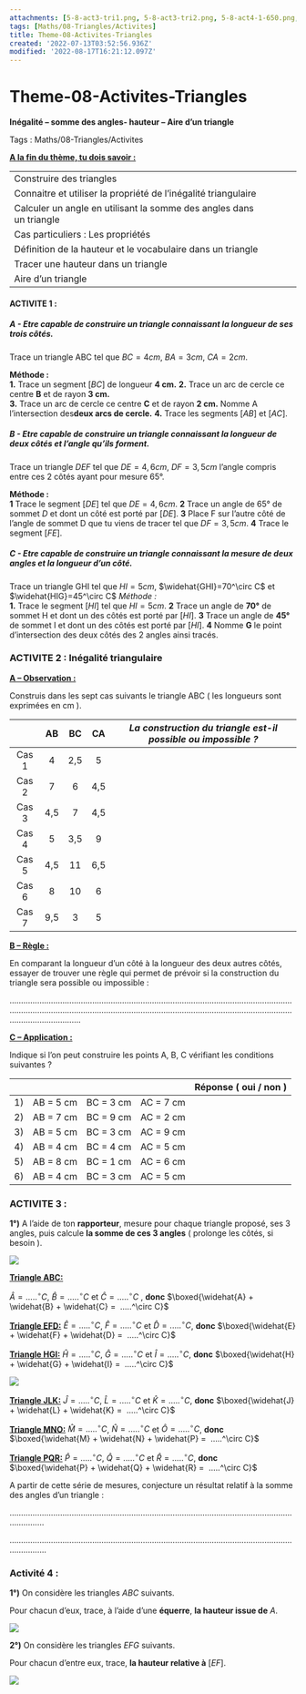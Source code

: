 ```yaml
---
attachments: [5-8-act3-tri1.png, 5-8-act3-tri2.png, 5-8-act4-1-650.png, 5-8-act4-2-650.png]
tags: [Maths/08-Triangles/Activites]
title: Theme-08-Activites-Triangles
created: '2022-07-13T03:52:56.936Z'
modified: '2022-08-17T16:21:12.097Z'
---
```


# Theme-08-Activites-Triangles

**Inégalité – somme des angles- hauteur – Aire d’un triangle**

Tags : Maths/08-Triangles/Activites   

<u>**A la fin du thème, tu dois savoir :**</u>

|            |            |            |            |
|---------|---------|---------|---------|
| Construire des triangles|            |            |            |
| Connaitre et utiliser la propriété de l’inégalité triangulaire|            |            |            |
| Calculer un angle en utilisant la somme des angles dans un triangle|            |            |            |
| Cas particuliers : Les propriétés|            |            |            |
|Définition de la hauteur et le vocabulaire dans un triangle|            |            |            |
| Tracer une hauteur dans un triangle|            |            |            |
|  Aire d’un triangle|            |            |            |




#### ACTIVITE 1 :

##### **A -**    Etre capable de construire un triangle connaissant la longueur de ses trois côtés.

Trace un triangle ABC tel que  $BC = 4 cm$, $BA = 3 cm$,  $CA = 2 cm$.



**Méthode :**  
**1.**  Trace un segment $[BC]$ de longueur **4 cm.** 
**2.**  Trace un arc de cercle ce centre **B** et de rayon **3 cm.**   
**3.**  Trace un arc de cercle ce centre **C** et de rayon **2 cm.**  Nomme A l’intersection des**deux arcs de cercle.** 
**4.** Trace les segments $[AB]$  et  $[AC]$.



##### **B -**   Etre capable de construire un triangle connaissant la longueur de deux  côtés et l’angle qu’ils forment.

Trace un triangle $DEF$ tel que  $DE = 4,6 cm$, $DF = 3,5 cm$ l’angle compris entre ces 2 côtés ayant pour mesure $65°$.



**Méthode :**  
**1** Trace le segment $[DE]$ tel que  $DE = 4,6 cm$.
**2** Trace un angle de $65°$ de sommet $D$ et dont un côté est porté par $[DE]$.
**3** Place F sur l’autre côté de l’angle de sommet D que tu viens de tracer tel que $DF = 3,5 cm$. 
**4** Trace le segment $[FE]$.



##### **C -**   Etre capable de construire un triangle connaissant la mesure de deux angles et la longueur d’un côté.

Trace un triangle GHI tel que  $HI = 5 cm$,  $\widehat{GHI}=70^\circ C$ et $\widehat{HIG}=45^\circ C$
*Méthode :*  
**1.**  Trace le segment $[HI]$ tel que $HI = 5 cm.$ 
**2** Trace un angle de **70°** de sommet H et dont un des côtés est porté par $[HI]$. 
**3** Trace un angle de **45°** de sommet I et dont un des côtés est porté par $[HI]$.
**4** Nomme **G** le point d’intersection des deux côtés des 2 angles ainsi tracés.



### ACTIVITE  2 :   Inégalité triangulaire

<u>**A – Observation :**</u>

Construis dans les sept cas suivants le triangle ABC ( les longueurs sont exprimées en cm ).


||**AB**|**BC**|**CA**|***La construction du triangle est-il possible ou impossible ?***|
| :-: | :-: | :-: | :-: | :-: |
|Cas 1|4|2,5|5||
|Cas 2|7|6|4,5||
|Cas 3|4,5|7|4,5||
|Cas 4|5|3,5|9||
|Cas 5|4,5|11|6,5||
|Cas 6|8|10|6||
|Cas 7|9,5|3|5||

<u>**B – Règle :**</u>

En comparant la longueur d’un côté à la longueur des deux autres côtés, essayer de trouver une règle qui permet de prévoir si la construction du triangle sera possible ou impossible : 

…………………………………………………………………………………………………………………………………………………………………………………………………………………………………………………….

<u>**C – Application :**</u>

Indique si l’on peut construire les points A, B, C vérifiant les conditions suivantes ? 


|   |   |   |   | **Réponse ( oui / non )**|
| :-: | :-: | :-: | :-: | :-: |
|1)|AB = 5 cm|BC = 3 cm|AC = 7 cm||
|2)|AB = 7 cm|BC = 9 cm|AC = 2 cm||
|3)|AB = 5 cm|BC = 3 cm|AC = 9 cm||
|4)|AB = 4 cm|BC = 4 cm|AC = 5 cm||
|5)|AB = 8 cm|BC = 1 cm|AC = 6 cm||
|6)|AB = 4 cm|BC = 3 cm|AC = 5 cm||



### ACTIVITE 3 :  



**1°)**   A l’aide de ton **rapporteur**, mesure pour chaque triangle proposé, ses 3 angles, puis calcule **la somme de ces 3 angles** ( prolonge les côtés, si besoin ).


![](@attachment/5-8-act3-tri1.png)   

<u>**Triangle ABC:**</u>

$\widehat{A}=  .....^\circ C$, $\widehat{B}=  .....^\circ C$ et $\widehat{C}=  .....^\circ C$ , **donc** $\boxed{\widehat{A} + \widehat{B} +  \widehat{C} =  .....^\circ C}$

<u>**Triangle EFD:**</u>
$\widehat{E}=  .....^\circ C$, $\widehat{F}=  .....^\circ C$ et $\widehat{D}=  .....^\circ C$, **donc** $\boxed{\widehat{E} + \widehat{F} +  \widehat{D} =  .....^\circ C}$


<u>**Triangle HGI:**</u>
$\widehat{H}=  .....^\circ C$, $\widehat{G}=  .....^\circ C$ et $\widehat{I}=  .....^\circ C$, **donc** $\boxed{\widehat{H} + \widehat{G} +  \widehat{I} =  .....^\circ C}$

![](@attachment/5-8-act3-tri2.png)   


<u>**Triangle JLK:**</u>
$\widehat{J}=  .....^\circ C$, $\widehat{L}=  .....^\circ C$ et $\widehat{K}=  .....^\circ C$, **donc** $\boxed{\widehat{J} + \widehat{L} +  \widehat{K} =  .....^\circ C}$

<u>**Triangle MNO:**</u>
$\widehat{M}=  .....^\circ C$, $\widehat{N}=  .....^\circ C$ et $\widehat{O}=  .....^\circ C$, **donc** $\boxed{\widehat{M} + \widehat{N} +  \widehat{P} =  .....^\circ C}$

<u>**Triangle PQR:**</u>
$\widehat{P}=  .....^\circ C$, $\widehat{Q}=  .....^\circ C$ et $\widehat{R}=  .....^\circ C$, **donc** $\boxed{\widehat{P} + \widehat{Q} +  \widehat{R} =  .....^\circ C}$

A partir de cette série de mesures, conjecture un résultat relatif à la somme des angles d’un triangle :

…………………………………………………………………………………………………………………………

………………………………………………………………………………………………………………………….






### Activité 4 :    

**1°)**  On considère les triangles  $ABC$ suivants. 

Pour chacun d’eux, trace, à l’aide d’une **équerre**, **la hauteur issue de** $A$.

![](@attachment/5-8-act4-1-650.png)   


**2°)**  On considère les triangles $EFG$ suivants. 

Pour chacun d’entre eux, trace, **la hauteur relative à**  $[EF]$.

![](@attachment/5-8-act4-2-650.png)   

